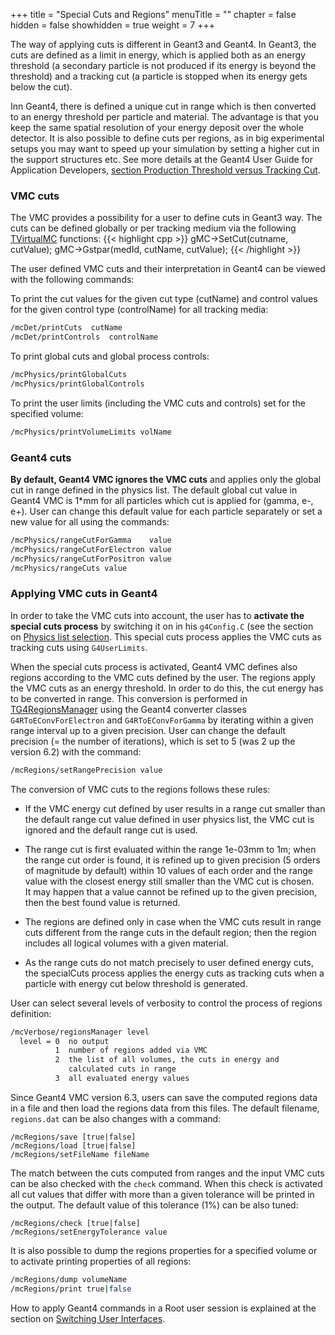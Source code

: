 +++
title = "Special Cuts and Regions"
menuTitle = ""
chapter = false
hidden = false
showhidden = true
weight = 7
+++

The way of applying cuts is different in Geant3 and Geant4. In Geant3, the cuts are defined as a limit in energy, which is applied both as an energy threshold (a secondary particle is not produced if its energy is beyond the threshold) and a tracking cut (a particle is stopped when its energy gets below the cut).

Inn Geant4, there is defined a unique cut in range which is then converted to an energy threshold per particle and material. The advantage is that you keep the same spatial resolution of your energy deposit over the whole detector. It is also possible to define cuts per regions, as in big experimental setups you may want to speed up your simulation by setting a higher cut in the support structures etc. See more details at the Geant4 User Guide for Application Developers, [section Production Threshold versus Tracking Cut](http://geant4-userdoc.web.cern.ch/geant4-userdoc/UsersGuides/ForApplicationDeveloper/html/TrackingAndPhysics/thresholdVScut.html).

### VMC cuts

The VMC provides a possibility for a user to define cuts in Geant3 way. The cuts can be defined globally or per tracking medium via the following [TVirtualMC](https://vmc-project.github.io/vmc/classTVirtualMC.html) functions:
{{< highlight cpp >}}
gMC->SetCut(cutname, cutValue);
gMC->Gstpar(medId, cutName, cutValue);
{{< /highlight >}}

The user defined VMC cuts and their interpretation in Geant4 can be viewed with the following commands: 

To print the cut values for the given cut type (cutName) and control values for the given control type (controlName) for all tracking media:
```bash
/mcDet/printCuts  cutName
/mcDet/printControls  controlName
```

To print global cuts and global process controls:
```bash
/mcPhysics/printGlobalCuts
/mcPhysics/printGlobalControls
```

To print the user limits (including the VMC cuts and controls) set for the specified volume:
```bash
/mcPhysics/printVolumeLimits volName
```

### Geant4 cuts

**By default, Geant4 VMC ignores the VMC cuts** and applies only the global cut in range defined in the physics list. The default global cut value in Geant4 VMC is 1\*mm for all particles which cut is applied for (gamma, e-, e+). User can change this default value for each particle separately or set a new value for all using the commands:
```bash
/mcPhysics/rangeCutForGamma    value    
/mcPhysics/rangeCutForElectron value
/mcPhysics/rangeCutForPositron value
/mcPhysics/rangeCuts value
```

### Applying VMC cuts in Geant4

In order to take the VMC cuts into account, the user has to **activate the special cuts process** by switching it on in his `g4Config.C` (see the section on [Physics list selection](/user-guide/geant4_vmc/physics_lists). This special cuts process applies the VMC cuts as tracking cuts using `G4UserLimits`.

When the special cuts process is activated, Geant4 VMC defines also regions according to the VMC cuts defined by the user. The regions apply the VMC cuts as an energy threshold. In order to do this, the cut energy has to be converted in range. This conversion is performed in [TG4RegionsManager](https://vmc-project.github.io/geant4_vmc/g4vmc_html/classTG4RegionsManager.html) using the Geant4 converter classes `G4RToEConvForElectron` and `G4RToEConvForGamma` by iterating within a given range interval up to a given precision. User can change the default precision (=
the number of iterations), which is set to 5 (was 2 up the version 6.2) with the command:
```bash
/mcRegions/setRangePrecision value
```

The conversion of VMC cuts to the regions follows these rules:

- If the VMC energy cut defined by user results in a range cut smaller than the default range cut value defined in user physics list, the VMC cut is ignored and the default range cut is used.

- The range cut is first evaluated within the range 1e-03mm to 1m; when the range cut order is found, it is refined up to given precision (5 orders of magnitude by default) within 10 values of each order and the range value with the closest energy still smaller than the VMC cut is chosen.<br>
It may happen that a value cannot be refined up to the given precision, then the best found value is returned.

- The regions are defined only in case when the VMC cuts result in range cuts different from the range cuts in the default region; then the region includes all logical volumes with a given material.

- As the range cuts do not match precisely to user defined energy cuts, the specialCuts process applies the energy cuts as tracking cuts when a particle with energy cut below threshold is generated.

User can select several levels of verbosity to control the process of regions definition:
```bash
/mcVerbose/regionsManager level   
  level = 0  no output
          1  number of regions added via VMC
          2  the list of all volumes, the cuts in energy and
             calculated cuts in range
          3  all evaluated energy values
```

Since Geant4 VMC version 6.3, users can save the computed regions data in a file and then load the regions data from this files. The default filename, `regions.dat` can be also changes with a command:
```
/mcRegions/save [true|false]
/mcRegions/load [true|false]
/mcRegions/setFileName fileName
```

The match between the cuts computed from ranges and the input VMC cuts can be also checked with the `check` command. When this check is activated all cut values that differ with more than a given tolerance will be printed in the output. The default value of this tolerance (1%) can be also tuned:
```
/mcRegions/check [true|false]
/mcRegions/setEnergyTolerance value
```

It is also possible to dump the regions properties for a specified volume or to activate printing properties of all regions:
```bash
/mcRegions/dump volumeName
/mcRegions/print true|false
```

How to apply Geant4 commands in a Root user session is explained at the section on [Switching User Interfaces](/user-guide/geant4_vmc/switching-user-interfaces).
